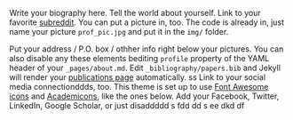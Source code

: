 Write your biography here. Tell the world about yourself. Link to your favorite [subreddit](http://reddit.com). You can put a picture in, too. The code is already in, just name your picture `prof_pic.jpg` and put it in the `img/` folder.

Put your address / P.O. box / othher info right below your pictures. You can also disable any these elements bediting `profile` property of the YAML header of your `_pages/about.md`. Edit `_bibliography/papers.bib` and Jekyll will render your [publications page](/al-folio/publications/) automatically.
ss
Link to your social media connectionddds, too. This theme is set up to use [Font Awesome icons](https://fontawesome.com/) and [Academicons](https://jpswalsh.github.io/academdicons/), like the ones below. Add your Facebook, Twitter, LinkedIn, Google Scholar, or just disaddddd
s
fdd
dd
s
ee
dkd
df
